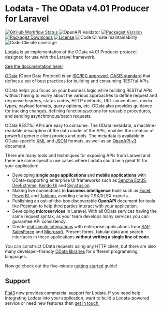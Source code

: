 # Lodata - The OData v4.01 Producer for Laravel

<a href="https://github.com/flat3/lodata/actions"><img alt="GitHub Workflow Status" src="https://img.shields.io/github/actions/workflow/status/flat3/lodata/tests.yml"></a>
<img alt="OpenAPI Validator" src="https://img.shields.io/swagger/valid/3.0?specUrl=https%3A%2F%2Fraw.githubusercontent.com%2Fflat3%2Flodata%2F5.x%2Ftests%2F__snapshots__%2FProtocol%2FServiceMetadataTest__test_has_flight_metadata_document_at_document_root__4.json"/>
<a href="https://packagist.org/packages/flat3/lodata"><img alt="Packagist Version" src="https://img.shields.io/packagist/v/flat3/lodata"></a>
<a href="https://packagist.org/packages/flat3/lodata"><img alt="Packagist Downloads" src="https://img.shields.io/packagist/dt/flat3/lodata"></a>
<a href="https://packagist.org/packages/flat3/lodata"><img src="https://img.shields.io/packagist/l/flat3/lodata" alt="License"></a>
<img alt="Code Climate maintainability" src="https://img.shields.io/codeclimate/maintainability-percentage/flat3/lodata">
<img alt="Code Climate coverage" src="https://img.shields.io/codeclimate/coverage/flat3/lodata">

[Lodata](https://lodata.io) is an implementation of the OData v4.01 Producer protocol, designed for use with the Laravel framework.

[See the documentation here!](https://lodata.io/introduction/)

[OData](https://www.odata.org) (Open Data Protocol) is an
[ISO/IEC approved](https://www.oasis-open.org/news/pr/iso-iec-jtc-1-approves-oasis-odata-standard-for-open-data-exchange),
[OASIS standard](https://www.oasis-open.org/committees/tc_home.php?wg_abbrev=odata) that defines a set of best practices for building and
consuming RESTful APIs.

OData helps you focus on your business logic while building RESTful APIs without having to worry about the various approaches to define request
and response headers, status codes, HTTP methods, URL conventions, media types, payload formats, query options, etc. OData also provides guidance
for tracking changes, defining functions/actions for reusable procedures, and sending asynchronous/batch requests.

OData RESTful APIs are easy to consume. The OData metadata, a machine-readable description of the data model of the APIs, enables the creation
of powerful generic client proxies and tools. The metadata is available in OData-specific
[XML](https://docs.oasis-open.org/odata/odata-csdl-xml/v4.01/odata-csdl-xml-v4.01.html) and
[JSON](https://docs.oasis-open.org/odata/odata-csdl-json/v4.01/odata-csdl-json-v4.01.html) formats, as well as an
[OpenAPI v3](https://swagger.io/specification/) document.

There are many tools and techniques for exposing APIs from Laravel and there are some specific use cases
where Lodata could be a great fit for your application:

- Developing **single page applications** and **mobile applications** with OData-supporting enterprise UI frameworks such as
  [Sencha ExtJS](https://docs.sencha.com/extjs/latest/modern/Ext.data.proxy.Rest.html),
  [DevExtreme](https://js.devexpress.com/Documentation/Guide/Data_Binding/Specify_a_Data_Source/OData/),
  [Kendo UI](https://docs.telerik.com/kendo-ui/framework/datasource/basic-usage) and
  [Syncfusion](https://ej2.syncfusion.com/documentation/data/adaptors/#odatav4-adaptor).
- Making live connections to **business intelligence** tools
  such as [Excel](https://docs.microsoft.com/en-us/power-query/connectors/odatafeed),
  [PowerBI](https://docs.microsoft.com/en-us/power-bi/connect-data/desktop-connect-odata),
  and [Tableau](https://help.tableau.com/current/pro/desktop/en-us/examples_odata.htm), avoiding clunky CSX/XLSX exports.
- Publishing an out-of-the-box discoverable **OpenAPI** document for tools like
  [Postman](https://www.postman.com/product/api-client/) to help third parties interact with your application.
- Developing **microservices** in Laravel. With all OData services having the same request syntax, as your team develops
  many services you can guarantee API consistency.
- Create [real simple integrations](https://lodata.io/clients/) with enterprise applications from
  [SAP](https://help.sap.com/viewer/3f4043064eed446a895bc8ba7e61dc83/LATEST/en-US/8086d28511be408fbda1443166d350ad.html),
  [SalesForce](https://developer.salesforce.com/docs/atlas.en-us.integration_patterns_and_practices.meta/integration_patterns_and_practices/integ_pat_data_virtualization.htm)
  and [Microsoft](https://docs.microsoft.com/en-us/powerapps/maker/data-platform/virtual-entity-odata-provider-requirements).
  Present forms, tabular data and search interfaces in these applications **without writing a single line of code**.

You can construct OData requests using any HTTP client, but there are also many developer-friendly
[OData libraries](https://www.odata.org/libraries/) for different programming languages.

Now go check out the five-minute [getting started](https://lodata.io/getting-started/) guide!

## Support

<a href="https://flat3.co">Flat3</a> now provides commercial support for Lodata. If you need help integrating Lodata into your application, want to build
a Lodata-powered service or need new features then <a href="https://flat3.co">get in touch.</a>